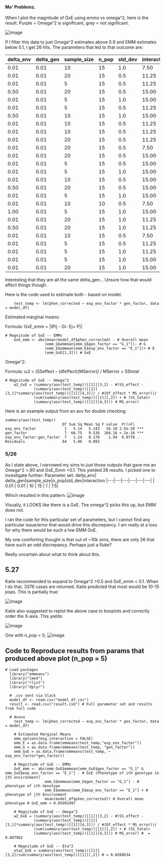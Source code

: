 #### Mo' Problemz. 

When I plot the magnitude of GxE using emms vs omega^2, here is the result. Purple = Omega^2 is significant, grey = not signficant. 

![image](https://github.com/RCN-ECS/CnGV/blob/master/results/notebook_figs/5.25.OmegaVsEmm.png)

If I filter this data to just Omega^2 estimates above 0.9 and EMM estimates below 0.1, I get 26 hits. The parameters that led to that outcome are: 

delta_env |delta_gen| sample_size |n_pop |std_dev |interaction
|---|---|---|---|---|---|
   |    0.01   |   0.01   |       10  |  15   |  1.0  |      7.50
   |    0.01  |    0.01    |      20   | 15  |   0.5  |     11.25
   |    0.01   |   0.01      |     5 |   15  |   0.5    |   11.25
   |    0.50   |   0.01     |     20  |  15   |  0.5   |    15.00
   |    0.01    |  0.01     |      5  |  15   |  1.0   |    15.00
   |    0.01     | 0.01     |      5  |  15   |  0.5   |    11.25
   |    0.50     | 0.01     |     10  |  15   |  1.0   |    15.00
   |    0.01     | 0.01     |     10  |  15   |  0.5   |    11.25
   |    0.01     | 0.01     |     10  |  15   |  0.5   |    11.25
   |  0.01  |    0.01       |   20   | 15   |  0.5     |  11.25
   |  0.01   |   0.01       |   20   | 15   |  0.5     |   7.50
   |  0.01    |  0.01       |   20   | 15   |  0.5     |  15.00
   |  0.01  |    0.01       |    5   | 15   |  0.5     |  15.00
   |  0.01   |   0.01       |    5   | 15   |  1.0     |  15.00
   |  0.01   |   0.01       |   10   | 15   |  0.5     |  15.00
   |  0.50   |   0.01       |   20   | 15   |  0.5     |  15.00
   |   0.01  |    0.01      |     5  |  15  |   1.0    |   15.00
   |  0.01   |   0.01       |   10   | 10   |  0.5     |   7.50
   |   1.00  |    0.01      |     5  |  15  |   1.0    |   15.00
   |  0.01    |  0.01       |   20   | 15   |  1.0     |  11.25
   |   0.50   |   0.01      |    20  |  15  |   1.0    |   11.25
   |   0.01   |   0.01      |    10  |  15  |   0.5    |    7.50
   |   0.01   |   0.01      |     5  |  15  |   0.5    |   11.25
   |   0.01   |   0.01      |     5  |  15  |   1.0    |   11.25
   |  0.01     | 0.01       |    5   | 15   |  1.0     |  15.00
   |  0.01     | 0.01       |   20   | 15   |  1.0     |  15.00

Interesting that they are all the same delta_gen... Unsure how that would affect things though. 

Here is the code used to estimate both - based on model: 

```{m1}
    test_temp <- lm(phen_corrected ~ exp_env_factor * gen_factor, data = model_df)

```

Estimated marginal means: 

Formula: GxE_emm = |(Pij - Gi- Ej+ P)| 
```{emm}
# Magnitude of GxE -- EMMs
    GxE_emm <- abs(mean(model_df$phen_corrected) - # Overall mean
                  (emm_G$emmean[emm_G$gen_factor == "G_1"])- # G
                  (emm_E$emmean[emm_E$exp_env_factor == "E_1"])+ # E
                  (emm_GxE[1,3])) # GxE
```
Omega^2: 

Formula: ω2 = (SSeffect – (dfeffect)(MSerror)) / MSerror + SStotal


```{omega}
# Magnitude of GxE -- Omega^2
    w2_GxE = (summary(aov(test_temp))[[1]][3,2] - #(SS_effect -
             (summary(aov(test_temp))[[1]][3,1]*summary(aov(test_temp))[[1]][4,3])) / #(Df_effect * MS_error))/
             (sum(summary(aov(test_temp))[[1]][,2]) + # (SS_total+
             (summary(aov(test_temp))[[1]][4,3])) # MS_error)
```
Here is an example output from an aov for double checking: 

```{output}
summary(aov(test_temp))
                          Df Sum Sq Mean Sq F value  Pr(>F)    
exp_env_factor             1   5.14   5.143   56.18 2.5e-10 ***
gen_factor                 7  66.75   9.536  104.16 < 2e-16 ***
exp_env_factor:gen_factor  7   1.24   0.178    1.94  0.0776 .  
Residuals                 64   5.86   0.092                    
```
### 5/26
As I state above, I narrowed my sims to just those outputs that gave me an Omega^2 >.90 and GxE_Emm <0.1. This yielded 26 results. I picked one to investigate further: 
Parameter set: 
delta_env| delta_gen|sample_size|n_pop|std_dev|interaction
|---|---|---|---|---|---|
| 0.01  | 0.01 |  10 | 15  | 1 | 7.5|

Which resulted in this pattern: 
![image](https://github.com/RCN-ECS/CnGV/blob/master/results/notebook_figs/5.26.GxEdiscrepancy.png)
 
 Visually, it LOOKS like there is a GxE. The omega^2 picks this up, but EMM does not. 
 
 I ran the code for this particular set of parameters, but I cannot find any particular issue/error that would drive this discrepancy. I am really at a loss for why there would be such a low EMM GxE. 
 
 My one comforting thought is that out of ~10k sims, there are only 26 that have such an odd discrepancy. Perhaps just a fluke? 
 
 Really uncertain about what to think about this.

## 5.27

Katie recommended to expand to Omega^2 >0.5 and GxE_emm < 0.1. When I do that, 3376 cases are returned. Katie predicted that most would be 10-15 pops. This is partially true: 

![image](https://github.com/RCN-ECS/CnGV/blob/master/results/notebook_figs/5.27.numhistogram.png)

Katie also suggested to replot the above case to boxplots and correctly order the X-axis. This yields: 

![image](https://github.com/RCN-ECS/CnGV/blob/master/results/notebook_figs/5.27.BoxplotProbPlot.png)

One with n_pop = 5;
![image](https://github.com/RCN-ECS/CnGV/blob/master/results/notebook_figs/5.27.ProbPlot2.png)

## Code to Reproduce results from params that produced above plot (n_pop = 5)
```{code}
# Load packages
  library("emmeans")
  library("lme4")
  library("rlist")
  library("dplyr")
  
  # .csv sent via Slack
  model_df <- read.csv("model_df.csv")
  result <- read.csv("result.csb") # Full parameter set and results from full code
  
  # Anova
    test_temp <- lm(phen_corrected ~ exp_env_factor * gen_factor, data = model_df)
    
    # Estimated Marginal Means
    emm_options(msg.interaction = FALSE)
    emm_E = as.data.frame(emmeans(test_temp,"exp_env_factor"))
    emm_G = as.data.frame(emmeans(test_temp, "gen_factor"))
    emm_GxE = as.data.frame(emmeans(test_temp, ~ exp_env_factor*gen_factor))
    
    # Magnitude of GxE -- EMMs
    GxE_emm <- abs(emm_GxE$emmean[emm_GxE$gen_factor == "G_1" & emm_GxE$exp_env_factor == "E_1"] - # GxE (Phenotype of ith genotype in jth environment)
                  emm_G$emmean[emm_G$gen_factor == "G_1"] - # phenotype of ith Genotype
                  emm_E$emmean[emm_E$exp_env_factor == "E_1"] + # phenotype of jth Environment
                  mean(model_df$phen_corrected)) # Overall mean phenotype # GxE_emm = 0.05991497 
    
    # Magnitude of GxE -- Omega^2
    w2_GxE = (summary(aov(test_temp))[[1]][3,2] - #(SS_effect -
             (summary(aov(test_temp))[[1]][3,1]*summary(aov(test_temp))[[1]][4,3])) / #(Df_effect * MS_error))/
             (sum(summary(aov(test_temp))[[1]][,2]) + # (SS_total+
             (summary(aov(test_temp))[[1]][4,3])) # MS_error) #  = 0.807962
    
    # Magnitude of GxE -- Eta^2
    eta2_GxE = summary(aov(test_temp))[[1]][3,2]/sum(summary(aov(test_temp))[[1]][,2]) # = 0.8260634
 
```
